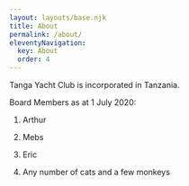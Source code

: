 ```yaml
---
layout: layouts/base.njk
title: About
permalink: /about/
eleventyNavigation:
  key: About
  order: 4
---
```

Tanga Yacht Club is incorporated in Tanzania.

Board Members as at 1 July 2020:

1. Arthur

1. Mebs

1. Eric

1. Any number of cats and a few monkeys
